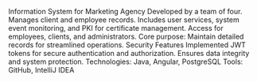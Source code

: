 Information System for Marketing Agency
Developed by a team of four.
Manages client and employee records.
Includes user services, system event monitoring, and PKI for certificate management.
Access for employees, clients, and administrators.
Core purpose: Maintain detailed records for streamlined operations.
Security Features
Implemented JWT tokens for secure authentication and authorization.
Ensures data integrity and system protection.
Technologies: Java, Angular, PostgreSQL
Tools: GitHub, IntelliJ IDEA
